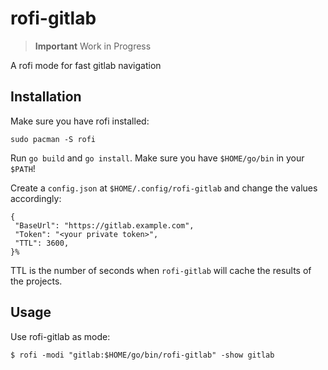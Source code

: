 # rofi-gitlab

> **Important** Work in Progress

A rofi mode for fast gitlab navigation

## Installation

Make sure you have rofi installed:

```
sudo pacman -S rofi
```

Run `go build` and `go install`. Make sure you have `$HOME/go/bin` in your `$PATH`!

Create a `config.json` at `$HOME/.config/rofi-gitlab` and change the values accordingly:

```
{
 "BaseUrl": "https://gitlab.example.com",
 "Token": "<your private token>",
 "TTL": 3600, 
}%
```

TTL is the number of seconds when `rofi-gitlab` will cache the results of the projects.

## Usage 

Use rofi-gitlab as mode:

```
$ rofi -modi "gitlab:$HOME/go/bin/rofi-gitlab" -show gitlab
```

